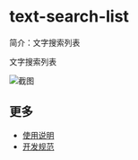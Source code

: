 # text-search-list

简介：文字搜索列表

文字搜索列表

![截图](https://gw.alicdn.com/tfs/TB1bcxnir_I8KJjy1XaXXbsxpXa-1906-1536.png)

## 更多

* [使用说明](http://gitlab.alibaba-inc.com/ice/notes/issues/830)
* [开发规范](http://gitlab.alibaba-inc.com/ice/notes/issues/830)

